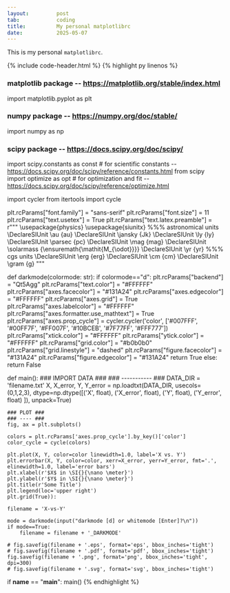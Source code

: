 ```yaml
---
layout:         post
tab:	        coding
title: 	        My personal matplotlibrc
date:           2025-05-07
---
```


This is my personal `matplotlibrc`.

{% include code-header.html %}
{% highlight py linenos %}
### matplotlib package -- https://matplotlib.org/stable/index.html ###
import matplotlib.pyplot as plt
### numpy package -- https://numpy.org/doc/stable/ ###
import numpy as np
### scipy package -- https://docs.scipy.org/doc/scipy/ ###
import scipy.constants as const                          #  for scientific constants -- https://docs.scipy.org/doc/scipy/reference/constants.html
from scipy import optimize as opt                        #  for optimization and fit -- https://docs.scipy.org/doc/scipy/reference/optimize.html

import cycler
from itertools import cycle

plt.rcParams["font.family"] = "sans-serif"
plt.rcParams["font.size"] = 11
plt.rcParams["text.usetex"] = True
plt.rcParams["text.latex.preamble"] = r"""
\usepackage{physics}
\usepackage{siunitx}
%%% astronomical units
\DeclareSIUnit \au {au}
\DeclareSIUnit \jansky {Jk}
\DeclareSIUnit \ly {ly}
\DeclareSIUnit \parsec {pc}
\DeclareSIUnit \mag {mag}
\DeclareSIUnit \solarmass {\ensuremath{\mathit{M_{\odot}}}}
\DeclareSIUnit \yr {yr}
%%% cgs units
\DeclareSIUnit \erg {erg}
\DeclareSIUnit \cm {cm}
\DeclareSIUnit \gram {g}
"""

def darkmode(colormode: str):
    if colormode=="d":
        plt.rcParams["backend"] = "Qt5Agg"
        plt.rcParams["text.color"] = "#FFFFFF"
        plt.rcParams["axes.facecolor"] = "#131A24"
        plt.rcParams["axes.edgecolor"] = "#FFFFFF"
        plt.rcParams["axes.grid"] = True
        plt.rcParams["axes.labelcolor"] = "#FFFFFF"
        plt.rcParams["axes.formatter.use_mathtext"] = True
        plt.rcParams["axes.prop_cycle"] = cycler.cycler('color', ['#007FFF', '#00FF7F', '#FF007F', '#10BCEB', '#7F77FF', '#FFF777'])
        plt.rcParams["xtick.color"] = "#FFFFFF"
        plt.rcParams["ytick.color"] = "#FFFFFF"
        plt.rcParams["grid.color"] = "#b0b0b0"
        plt.rcParams["grid.linestyle"] = "dashed"
        plt.rcParams["figure.facecolor"] = "#131A24"
        plt.rcParams["figure.edgecolor"] = "#131A24"
        return True
    else:
        return False

def main():
    ### IMPORT DATA ###
    ### ----------- ###
    DATA_DIR = 'filename.txt'
    X, X_error, Y, Y_error = np.loadtxt(DATA_DIR,
        usecols=(0,1,2,3),
        dtype=np.dtype([('X', float),
                        ('X_error', float),
                        ('Y', float),
                        ('Y_error', float)
                        ]),
        unpack=True)

    ### PLOT ###
    ### ---- ###
    fig, ax = plt.subplots()

    colors = plt.rcParams['axes.prop_cycle'].by_key()['color']
    color_cycle = cycle(colors)

    plt.plot(X, Y, color=color linewidth=1.0, label='X vs. Y')
    plt.errorbar(X, Y, color=color, xerr=X_error, yerr=Y_error, fmt='.', elinewidth=1.0, label='error bars')
    plt.xlabel(r'$X$ in \SI{}{\nano \meter}')
    plt.ylabel(r'$Y$ in \SI{}{\nano \meter}')
    plt.title(r'Some Title')
    plt.legend(loc='upper right')
    plt.grid(True)):

    filename = 'X-vs-Y'

    mode = darkmode(input("darkmode [d] or whitemode [Enter]?\n"))
    if mode==True:
        filename = filename + '_DARKMODE'

    # fig.savefig(filename + '.eps', format='eps', bbox_inches='tight')
    # fig.savefig(filename + '.pdf', format='pdf', bbox_inches='tight')
    fig.savefig(filename + '.png', format='png', bbox_inches='tight', dpi=300)
    # fig.savefig(filename + '.svg', format='svg', bbox_inches='tight')

if __name__ == "__main__":
    main()
{% endhighlight %}
